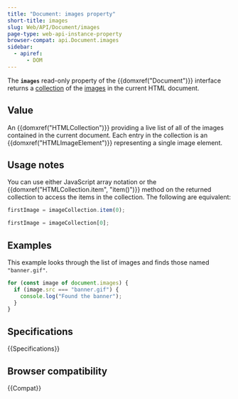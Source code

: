```yaml
---
title: "Document: images property"
short-title: images
slug: Web/API/Document/images
page-type: web-api-instance-property
browser-compat: api.Document.images
sidebar:
  - apiref:
      - DOM
---
```


The **`images`** read-only property of the {{domxref("Document")}} interface returns a [collection](/en-US/docs/Web/API/HTMLCollection) of the [images](/en-US/docs/Web/API/HTMLImageElement) in the current HTML document.

## Value

An {{domxref("HTMLCollection")}} providing a live list of all of the images contained in the current document.
Each entry in the collection is an {{domxref("HTMLImageElement")}} representing a single image element.

## Usage notes

You can use either JavaScript array notation or the {{domxref("HTMLCollection.item", "item()")}} method on the returned collection to access the items in the collection.
The following are equivalent:

```js
firstImage = imageCollection.item(0);

firstImage = imageCollection[0];
```

## Examples

This example looks through the list of images and finds those named `"banner.gif"`.

```js
for (const image of document.images) {
  if (image.src === "banner.gif") {
    console.log("Found the banner");
  }
}
```

## Specifications

{{Specifications}}

## Browser compatibility

{{Compat}}
